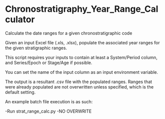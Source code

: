 # Chronostratigraphy_Year_Range_Calculator
 Calculate the date ranges for a given chronostratigraphic code

Given an input Excel file (.xls, .xlsx), populate the associated year ranges for the given stratigraphic ranges.

This script requires your inputs to contain at least a System/Period column, and Series/Epoch or Stage/Age if possible.

You can set the name of the input column as an input environment variable. 

The output is a resultant .csv file with the populated ranges. Ranges that were already populated are not overwritten unless specified, which is the default setting.

An example batch file execution is as such:

-Run strat_range_calc.py -NO OVERWRITE 